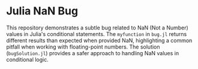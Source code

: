 # Julia NaN Bug
This repository demonstrates a subtle bug related to NaN (Not a Number) values in Julia's conditional statements.
The `myfunction` in `bug.jl` returns different results than expected when provided NaN, highlighting a common pitfall when working with floating-point numbers.
The solution (`bugSolution.jl`) provides a safer approach to handling NaN values in conditional logic.